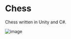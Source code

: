 # Chess
Chess written in Unity and C#.

![image](https://github.com/Raymond-Xia/chess/assets/32081318/8f0e5f48-662c-4e22-beeb-bc5e5543dae6)
